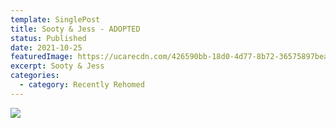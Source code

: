 ```yaml
---
template: SinglePost
title: Sooty & Jess - ADOPTED
status: Published
date: 2021-10-25
featuredImage: https://ucarecdn.com/426590bb-18d0-4d77-8b72-36575897bea2/
excerpt: Sooty & Jess
categories:
  - category: Recently Rehomed
---
```



![](https://ucarecdn.com/4d39ab46-5ee1-4609-8b4b-b2f1d993a289/)